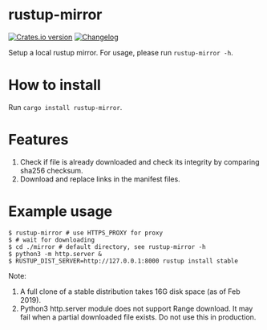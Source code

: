 rustup-mirror
=====================================

[![Crates.io version][crate-img]][crate]
[![Changelog][changelog-img]][changelog]

Setup a local rustup mirror. For usage, please run `rustup-mirror -h`.

How to install
=====================================

Run `cargo install rustup-mirror`.

Features
===================================

1. Check if file is already downloaded and check its integrity by comparing sha256 checksum.
2. Download and replace links in the manifest files.

Example usage
=====================================

```shell
$ rustup-mirror # use HTTPS_PROXY for proxy
$ # wait for downloading
$ cd ./mirror # default directory, see rustup-mirror -h
$ python3 -m http.server &
$ RUSTUP_DIST_SERVER=http://127.0.0.1:8000 rustup install stable
```

Note:

1. A full clone of a stable distribution takes 16G disk space (as of Feb 2019).
2. Python3 http.server module does not support Range download. It may fail when a partial downloaded file exists. Do not use this in production.

[crate-img]:     https://img.shields.io/crates/v/rustup-mirror.svg
[crate]:         https://crates.io/crates/rustup-mirror
[changelog-img]: https://img.shields.io/badge/changelog-online-blue.svg
[changelog]:     https://github.com/jiegec/rustup-mirror/blob/master/CHANGELOG.md
